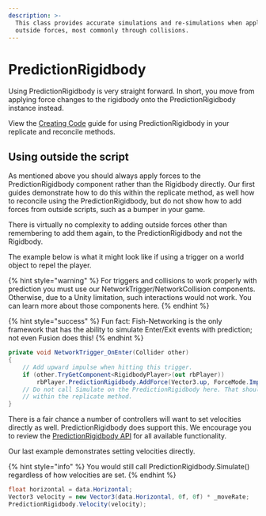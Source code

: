 ```yaml
---
description: >-
  This class provides accurate simulations and re-simulations when applying
  outside forces, most commonly through collisions.
---
```


# PredictionRigidbody

Using PredictionRigidbody is very straight forward. In short, you move from applying force changes to the rigidbody onto the PredictionRigidbody instance instead.

View the [Creating Code](creating-code/) guide for using PredictionRigidbody in your replicate and reconcile methods.

## Using outside the script

As mentioned above you should always apply forces to the PredictionRigidbody component rather than the Rigidbody directly. Our first guides demonstrate how to do this within the replicate method, as well how to reconcile using the PredictionRigidbody, but do not show how to add forces from outside scripts, such as a bumper in your game.

There is virtually no complexity to adding outside forces other than remembering to add them again, to the PredictionRigidbody and not the Rigidbody.

The example below is what it might look like if using a trigger on a world object to repel the player.

{% hint style="warning" %}
For triggers and collisions to work properly with prediction you must use our NetworkTrigger/NetworkCollision components. Otherwise, due to a Unity limitation, such interactions would not work. You can learn more about those components here.
{% endhint %}

{% hint style="success" %}
Fun fact: Fish-Networking is the only framework that has the ability to simulate Enter/Exit events with prediction; not even Fusion does this!
{% endhint %}

```csharp
private void NetworkTrigger_OnEnter(Collider other)
{
    // Add upward impulse when hitting this trigger.
    if (other.TryGetComponent<RigidbodyPlayer>(out rbPlayer))
        rbPlayer.PredictionRigidbody.AddForce(Vector3.up, ForceMode.Impulse);
    // Do not call Simulate on the PredictionRigidbody here. That should only be done
    // within the replicate method.
}
```

There is a fair chance a number of controllers will want to set velocities directly as well. PredictionRigidbody does support this. We encourage you to review the [PredictionRigidbody API](https://fish-networking.com/FishNet/api/api/FishNet.Object.Prediction.PredictionRigidbody.html#methods) for all available functionality.

Our last example demonstrates setting velocities directly.

{% hint style="info" %}
You would still call PredictionRigidbody.Simulate() regardless of how velocities are set.
{% endhint %}

```csharp
float horizontal = data.Horizontal;
Vector3 velocity = new Vector3(data.Horizontal, 0f, 0f) * _moveRate;
PredictionRigidbody.Velocity(velocity);
```
